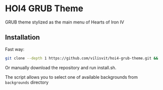# HOI4 GRUB Theme

GRUB theme stylized as the main menu of Hearts of Iron IV 

## Installation

Fast way:

```sh
git clone --depth 1 https://github.com/vilisvit/hoi4-grub-theme.git && cd hoi4-grub-theme && sudo install.sh
```
Or manually download the repository and run install.sh.

The script allows you to select one of available backgrounds from `backgrounds` directory
